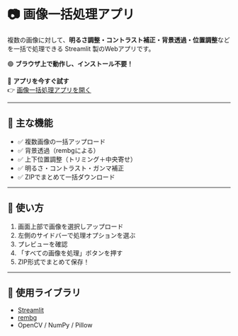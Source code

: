 # 📷 画像一括処理アプリ

複数の画像に対して、**明るさ調整・コントラスト補正・背景透過・位置調整**などを一括で処理できる Streamlit 製のWebアプリです。

🟢 **ブラウザ上で動作し、インストール不要！**

🔗 **アプリを今すぐ試す**  
👉 [画像一括処理アプリを開く](https://huggingface.co/spaces/Morimiz/gazo_ikkatsu)

---

## 🚀 主な機能

- ✅ 複数画像の一括アップロード
- ✅ 背景透過（rembgによる）
- ✅ 上下位置調整（トリミング＋中央寄せ）
- ✅ 明るさ・コントラスト・ガンマ補正
- ✅ ZIPでまとめて一括ダウンロード

---

## 📖 使い方

1. 画面上部で画像を選択しアップロード
2. 左側のサイドバーで処理オプションを選ぶ
3. プレビューを確認
4. 「すべての画像を処理」ボタンを押す
5. ZIP形式でまとめて保存！

---

## 🧪 使用ライブラリ

- [Streamlit](https://streamlit.io/)
- [rembg](https://github.com/danielgatis/rembg)
- OpenCV / NumPy / Pillow


